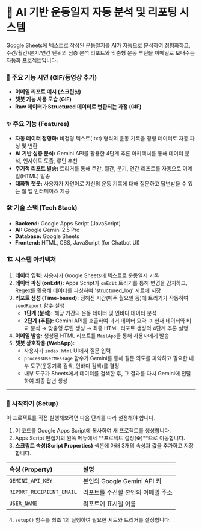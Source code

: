 # 🤖 AI 기반 운동일지 자동 분석 및 리포팅 시스템
  
Google Sheets에 텍스트로 작성된 운동일지를 AI가 자동으로 분석하여 정형화하고, 주간/월간/분기/연간 단위의 심층 분석 리포트와 맞춤형 운동 루틴을 이메일로 보내주는 자동화 프로젝트입니다.

### 🎥 주요 기능 시연 (GIF/동영상 추가)
*   **이메일 리포트 예시 (스크린샷)**
*   **챗봇 기능 사용 모습 (GIF)**
*   **Raw 데이터가 Structured 데이터로 변환되는 과정 (GIF)**

### ✨ 주요 기능 (Features)
*   **자동 데이터 정형화:** 비정형 텍스트(.txt) 형식의 운동 기록을 정형 데이터로 자동 파싱 및 변환
*   **AI 기반 심층 분석:** Gemini API를 활용한 4단계 추론 아키텍처를 통해 데이터 분석, 인사이트 도출, 루틴 추천
*   **주기적 리포트 발송:** 트리거를 통해 주간, 월간, 분기, 연간 리포트를 자동으로 이메일(HTML) 발송
*   **대화형 챗봇:** 사용자가 자연어로 자신의 운동 기록에 대해 질문하고 답변받을 수 있는 웹 앱 인터페이스 제공

### 🛠️ 기술 스택 (Tech Stack)
*   **Backend:** Google Apps Script (JavaScript)
*   **AI:** Google Gemini 2.5 Pro
*   **Database:** Google Sheets
*   **Frontend:** HTML, CSS, JavaScript (for Chatbot UI)

### 🏗️ 시스템 아키텍처
1.  **데이터 입력:** 사용자가 Google Sheets에 텍스트로 운동일지 기록
2.  **데이터 파싱 (onEdit):** Apps Script가 `onEdit` 트리거를 통해 변경을 감지하고, Regex를 활용해 데이터를 파싱하여 'structured_log' 시트에 저장
3.  **리포트 생성 (Time-based):** 정해진 시간(매주 월요일 등)에 트리거가 작동하여 `sendReport` 함수 실행
    *   **1단계 (분석):** 해당 기간의 운동 데이터 및 인바디 데이터 분석
    *   **2단계 (추론):** Gemini API를 호출하여 과거 데이터 요약 → 현재 데이터와 비교 분석 → 맞춤형 루틴 생성 → 최종 HTML 리포트 생성의 4단계 추론 실행
4.  **이메일 발송:** 생성된 HTML 리포트를 `MailApp`을 통해 사용자에게 발송
5.  **챗봇 상호작용 (WebApp):**
    *   사용자가 `index.html` UI에서 질문 입력
    *   `processUserMessage` 함수가 Gemini를 통해 질문 의도를 파악하고 필요한 내부 도구(운동기록 검색, 인바디 검색)를 결정
    *   내부 도구가 Sheets에서 데이터를 검색한 후, 그 결과를 다시 Gemini에 전달하여 최종 답변 생성
---
### 🚀 시작하기 (Setup)

이 프로젝트를 직접 실행해보려면 다음 단계를 따라 설정해야 합니다.

1.  이 코드를 Google Apps Script에 복사하여 새 프로젝트를 생성합니다.
2.  Apps Script 편집기의 왼쪽 메뉴에서 **프로젝트 설정(⚙️)**으로 이동합니다.
3.  **스크립트 속성(Script Properties)** 섹션에 아래 3개의 속성과 값을 추가하고 저장합니다.

| 속성 (Property)              | 설명                                        |
| :--------------------------- | :------------------------------------------ |
| `GEMINI_API_KEY`             | 본인의 Google Gemini API 키                 |
| `REPORT_RECIPIENT_EMAIL`     | 리포트를 수신할 본인의 이메일 주소          |
| `USER_NAME`                  | 리포트에 표시될 이름                        |

4.  `setup()` 함수를 최초 1회 실행하여 필요한 시트와 트리거를 설정합니다.
